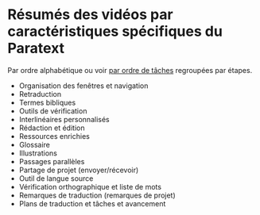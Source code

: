 ﻿---
sidebar_position : 1
titre : Vue d'ensemble
---


# Résumés des vidéos par caractéristiques spécifiques du Paratext
Par ordre alphabétique ou voir [par ordre de tâches](list-of-videos) regroupées par étapes. 
- Organisation des fenêtres et navigation
- Retraduction
- Termes bibliques
- Outils de vérification
- Interlinéaires personnalisés
- Rédaction et édition
- Ressources enrichies
- Glossaire
- Illustrations
- Passages parallèles
- Partage de projet (envoyer/récevoir)
- Outil de langue source
- Vérification orthographique et liste de mots
- Remarques de traduction (remarques de projet)
- Plans de traduction et tâches et avancement
